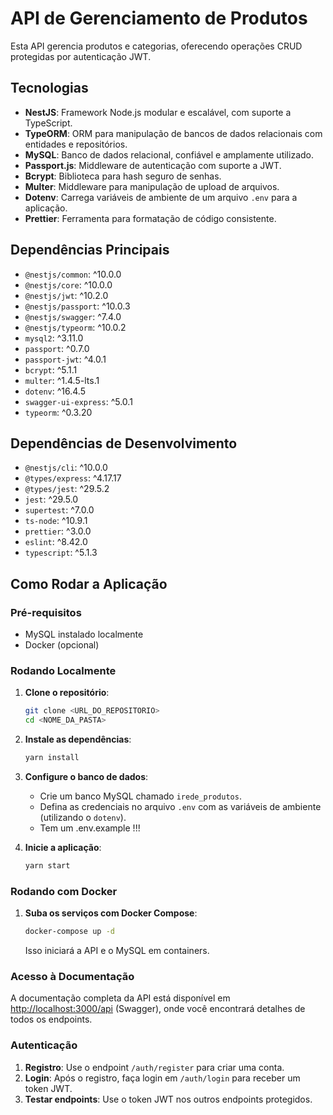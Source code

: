 
# API de Gerenciamento de Produtos

Esta API gerencia produtos e categorias, oferecendo operações CRUD protegidas por autenticação JWT.

## Tecnologias

- **NestJS**: Framework Node.js modular e escalável, com suporte a TypeScript.
- **TypeORM**: ORM para manipulação de bancos de dados relacionais com entidades e repositórios.
- **MySQL**: Banco de dados relacional, confiável e amplamente utilizado.
- **Passport.js**: Middleware de autenticação com suporte a JWT.
- **Bcrypt**: Biblioteca para hash seguro de senhas.
- **Multer**: Middleware para manipulação de upload de arquivos.
- **Dotenv**: Carrega variáveis de ambiente de um arquivo `.env` para a aplicação.
- **Prettier**: Ferramenta para formatação de código consistente.

## Dependências Principais

- `@nestjs/common`: ^10.0.0
- `@nestjs/core`: ^10.0.0
- `@nestjs/jwt`: ^10.2.0
- `@nestjs/passport`: ^10.0.3
- `@nestjs/swagger`: ^7.4.0
- `@nestjs/typeorm`: ^10.0.2
- `mysql2`: ^3.11.0
- `passport`: ^0.7.0
- `passport-jwt`: ^4.0.1
- `bcrypt`: ^5.1.1
- `multer`: ^1.4.5-lts.1
- `dotenv`: ^16.4.5
- `swagger-ui-express`: ^5.0.1
- `typeorm`: ^0.3.20

## Dependências de Desenvolvimento

- `@nestjs/cli`: ^10.0.0
- `@types/express`: ^4.17.17
- `@types/jest`: ^29.5.2
- `jest`: ^29.5.0
- `supertest`: ^7.0.0
- `ts-node`: ^10.9.1
- `prettier`: ^3.0.0
- `eslint`: ^8.42.0
- `typescript`: ^5.1.3

## Como Rodar a Aplicação

### Pré-requisitos
- MySQL instalado localmente
- Docker (opcional)

### Rodando Localmente

1. **Clone o repositório**:
   ```bash
   git clone <URL_DO_REPOSITORIO>
   cd <NOME_DA_PASTA>
   ```

2. **Instale as dependências**:
   ```bash
   yarn install
   ```

3. **Configure o banco de dados**:
   - Crie um banco MySQL chamado `irede_produtos`.
   - Defina as credenciais no arquivo `.env` com as variáveis de ambiente (utilizando o `dotenv`).
   - Tem um .env.example !!!

4. **Inicie a aplicação**:
   ```bash
   yarn start
   ```

### Rodando com Docker

1. **Suba os serviços com Docker Compose**:
   ```bash
   docker-compose up -d
   ```

   Isso iniciará a API e o MySQL em containers.

### Acesso à Documentação

A documentação completa da API está disponível em [http://localhost:3000/api](http://localhost:3000/api) (Swagger), onde você encontrará detalhes de todos os endpoints.

### Autenticação

1. **Registro**: Use o endpoint `/auth/register` para criar uma conta.
2. **Login**: Após o registro, faça login em `/auth/login` para receber um token JWT.
3. **Testar endpoints**: Use o token JWT nos outros endpoints protegidos.